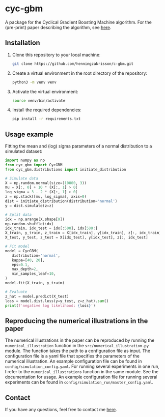 # cyc-gbm
A package for the Cyclical Gradient Boosting Machine algorithm. For the (pre-print) paper describing the algorithm, see [here](https://papers.ssrn.com/sol3/papers.cfm?abstract_id=4352505).

## Installation
1. Clone this repository to your local machine:
    ```bash
    git clone https://github.com/henningzakrisson/c-gbm.git
    ```
2. Create a virtual environment in the root directory of the repository:
    ```bash
    python3 -m venv venv
    ```
3. Activate the virtual environment:
    ```bash
    source venv/bin/activate
    ```
4. Install the required dependencies:
    ```bash
    pip install -r requirements.txt
    ```
## Usage example
Fitting the mean and (log) sigma parameters of a normal distribution to a simulated dataset:

```python
import numpy as np
from cyc_gbm import CycGBM
from cyc_gbm.distributions import initiate_distribution

# Simulate data
X = np.random.normal(size=(10000, 3))
mu = X[:, 0] + 10 * (X[:, 1] > 0)
log_sigma = 3 - 2 * (X[:, 1] > 0)
z = np.stack([mu, log_sigma], axis=0)
dist = initiate_distribution(distribution='normal')
y = dist.simulate(z=z)

# Split data
idx = np.arange(X.shape[0])
np.random.shuffle(idx)
idx_train, idx_test = idx[:500], idx[500:]
X_train, y_train, z_train = X[idx_train], y[idx_train], z[:, idx_train]
X_test, y_test, z_test = X[idx_test], y[idx_test], z[:, idx_test]

# Fit model
model = CycGBM(
   distribution='normal',
   kappa=[40, 20],
   eps=0.1,
   max_depth=2,
   min_samples_leaf=10,
)
model.fit(X_train, y_train)

# Evaluate
z_hat = model.predict(X_test)
loss = model.dist.loss(y=y_test, z=z_hat).sum()
print(f'negative log likelihood: {loss}')
```

## Reproducing the numerical illustrations in the paper
The numerical illustrations in the paper can be reproduced by running the ````numerical_illustration```` function in the ````src/numerical_illustration.py```` module. 
The function takes the path to a configuration file as input. 
The configuration file is a yaml file that specifies the parameters of the numerical illustration.
An example configuration file can be found in ````config/simulation_config.yaml````.
For running several experiments in one run, I refer to the ````numerical_illustrations```` function in the same module. 
See the documentation for usage.
An example configuration file for running several experiments can be found in ````config/simulation_run/master_config.yaml````.

## Contact
If you have any questions, feel free to contact me [here](mailto:henning.zakrisson@gmail.com).

